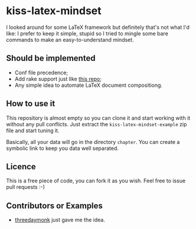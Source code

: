kiss-latex-mindset
==================

I looked around for some LaTeX framework but definitely that's not what I'd like: I prefer to keep it simple, stupid so I tried to mingle some bare commands to make an easy-to-understand mindset.

## Should be implemented

 * Conf file precedence;
 * Add rake support just like [this repo](https://github.com/threedaymonk/latex-framework);
 * Any simple idea to automate LaTeX document compositiong.

## How to use it

This repository is almost empty so you can clone it and start working with it without any pull conflicts. Just extract the `kiss-latex-mindset-example` zip file and start tuning it.

Basically, all your data will go in the directory `chapter`. You can create a symbolic link to keep you data well separated.

## Licence

This is a free piece of code, you can fork it as you wish. Feel free to issue pull requests :-)

## Contributors or Examples

 * [threedaymonk](https://github.com/threedaymonk) just gave me the idea.

